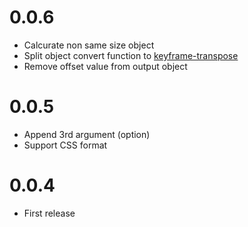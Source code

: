 # 0.0.6
- Calcurate non same size object
- Split object convert function to [keyframe-transpose](https://www.npmjs.com/package/keyframe-transpose)
- Remove offset value from output object

# 0.0.5
- Append 3rd argument (option)
- Support CSS format

# 0.0.4
- First release
